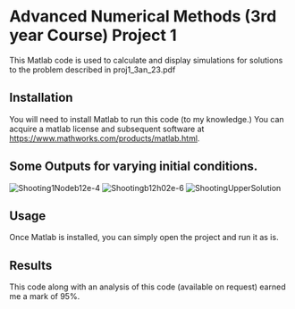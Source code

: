 # Advanced Numerical Methods (3rd year Course) Project 1

This Matlab code is used to calculate and display simulations for solutions to the problem described in proj1_3an_23.pdf

## Installation
You will need to install Matlab to run this code (to my knowledge.) You can acquire a matlab license and subsequent software at https://www.mathworks.com/products/matlab.html.

## Some Outputs for varying initial conditions.

![Shooting1Nodeb12e-4](https://github.com/GregoryMaselle/Project1_3AN/assets/110554679/962d9ac7-db79-4480-8ba2-f786c3ec7294)
![Shootingb12h02e-6](https://github.com/GregoryMaselle/Project1_3AN/assets/110554679/099542e9-87f4-4b81-bb81-d58eea1d56e0)
![ShootingUpperSolution](https://github.com/GregoryMaselle/Project1_3AN/assets/110554679/22a7c589-cfe2-48c1-bdbb-7d8c4d97c939)

## Usage

Once Matlab is installed, you can simply open the project and run it as is.

## Results

This code along with an analysis of this code (available on request) earned me a mark of 95%.

